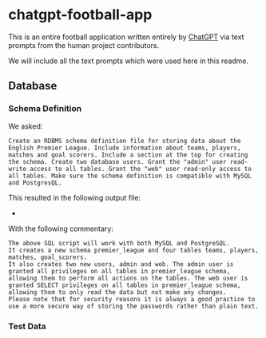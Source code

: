 # chatgpt-football-app

This is an entire football application written entirely by [ChatGPT](https://chat.openai.com/chat) via text prompts from the human project contributors.

We will include all the text prompts which were used here in this readme.

## Database

### Schema Definition

We asked:

```
Create an RDBMS schema definition file for storing data about the English Premier League. Include information about teams, players, matches and goal scorers. Include a section at the top for creating the schema. Create two database users. Grant the "admin" user read-write access to all tables. Grant the "web" user read-only access to all tables. Make sure the schema definition is compatible with MySQL and PostgresQL.
```

This resulted in the following output file:

*

With the following commentary:

```
The above SQL script will work with both MySQL and PostgreSQL.
It creates a new schema premier_league and four tables teams, players, matches, goal_scorers.
It also creates two new users, admin and web. The admin user is granted all privileges on all tables in premier_league schema, allowing them to perform all actions on the tables. The web user is granted SELECT privileges on all tables in premier_league schema, allowing them to only read the data but not make any changes.
Please note that for security reasons it is always a good practice to use a more secure way of storing the passwords rather than plain text.
```

### Test Data
